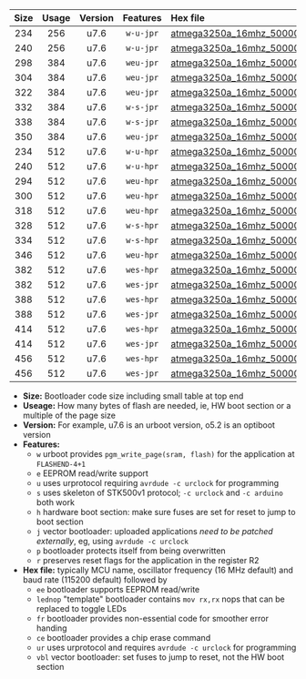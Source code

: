 |Size|Usage|Version|Features|Hex file|
|:-:|:-:|:-:|:-:|:--|
|234|256|u7.6|`w-u-jpr`|[atmega3250a_16mhz_500000bps_ur_vbl.hex](https://raw.githubusercontent.com/stefanrueger/urboot/main//atmega3250a_16mhz_500000bps_ur_vbl.hex)|
|240|256|u7.6|`w-u-jpr`|[atmega3250a_16mhz_500000bps_lednop_ur_vbl.hex](https://raw.githubusercontent.com/stefanrueger/urboot/main//atmega3250a_16mhz_500000bps_lednop_ur_vbl.hex)|
|298|384|u7.6|`weu-jpr`|[atmega3250a_16mhz_500000bps_ee_ur_vbl.hex](https://raw.githubusercontent.com/stefanrueger/urboot/main//atmega3250a_16mhz_500000bps_ee_ur_vbl.hex)|
|304|384|u7.6|`weu-jpr`|[atmega3250a_16mhz_500000bps_ee_lednop_ur_vbl.hex](https://raw.githubusercontent.com/stefanrueger/urboot/main//atmega3250a_16mhz_500000bps_ee_lednop_ur_vbl.hex)|
|322|384|u7.6|`weu-jpr`|[atmega3250a_16mhz_500000bps_ee_lednop_fr_ur_vbl.hex](https://raw.githubusercontent.com/stefanrueger/urboot/main//atmega3250a_16mhz_500000bps_ee_lednop_fr_ur_vbl.hex)|
|332|384|u7.6|`w-s-jpr`|[atmega3250a_16mhz_500000bps_vbl.hex](https://raw.githubusercontent.com/stefanrueger/urboot/main//atmega3250a_16mhz_500000bps_vbl.hex)|
|338|384|u7.6|`w-s-jpr`|[atmega3250a_16mhz_500000bps_lednop_vbl.hex](https://raw.githubusercontent.com/stefanrueger/urboot/main//atmega3250a_16mhz_500000bps_lednop_vbl.hex)|
|350|384|u7.6|`weu-jpr`|[atmega3250a_16mhz_500000bps_ee_lednop_fr_ce_ur_vbl.hex](https://raw.githubusercontent.com/stefanrueger/urboot/main//atmega3250a_16mhz_500000bps_ee_lednop_fr_ce_ur_vbl.hex)|
|234|512|u7.6|`w-u-hpr`|[atmega3250a_16mhz_500000bps_ur.hex](https://raw.githubusercontent.com/stefanrueger/urboot/main//atmega3250a_16mhz_500000bps_ur.hex)|
|240|512|u7.6|`w-u-hpr`|[atmega3250a_16mhz_500000bps_lednop_ur.hex](https://raw.githubusercontent.com/stefanrueger/urboot/main//atmega3250a_16mhz_500000bps_lednop_ur.hex)|
|294|512|u7.6|`weu-hpr`|[atmega3250a_16mhz_500000bps_ee_ur.hex](https://raw.githubusercontent.com/stefanrueger/urboot/main//atmega3250a_16mhz_500000bps_ee_ur.hex)|
|300|512|u7.6|`weu-hpr`|[atmega3250a_16mhz_500000bps_ee_lednop_ur.hex](https://raw.githubusercontent.com/stefanrueger/urboot/main//atmega3250a_16mhz_500000bps_ee_lednop_ur.hex)|
|318|512|u7.6|`weu-hpr`|[atmega3250a_16mhz_500000bps_ee_lednop_fr_ur.hex](https://raw.githubusercontent.com/stefanrueger/urboot/main//atmega3250a_16mhz_500000bps_ee_lednop_fr_ur.hex)|
|328|512|u7.6|`w-s-hpr`|[atmega3250a_16mhz_500000bps.hex](https://raw.githubusercontent.com/stefanrueger/urboot/main//atmega3250a_16mhz_500000bps.hex)|
|334|512|u7.6|`w-s-hpr`|[atmega3250a_16mhz_500000bps_lednop.hex](https://raw.githubusercontent.com/stefanrueger/urboot/main//atmega3250a_16mhz_500000bps_lednop.hex)|
|346|512|u7.6|`weu-hpr`|[atmega3250a_16mhz_500000bps_ee_lednop_fr_ce_ur.hex](https://raw.githubusercontent.com/stefanrueger/urboot/main//atmega3250a_16mhz_500000bps_ee_lednop_fr_ce_ur.hex)|
|382|512|u7.6|`wes-hpr`|[atmega3250a_16mhz_500000bps_ee.hex](https://raw.githubusercontent.com/stefanrueger/urboot/main//atmega3250a_16mhz_500000bps_ee.hex)|
|382|512|u7.6|`wes-jpr`|[atmega3250a_16mhz_500000bps_ee_vbl.hex](https://raw.githubusercontent.com/stefanrueger/urboot/main//atmega3250a_16mhz_500000bps_ee_vbl.hex)|
|388|512|u7.6|`wes-hpr`|[atmega3250a_16mhz_500000bps_ee_lednop.hex](https://raw.githubusercontent.com/stefanrueger/urboot/main//atmega3250a_16mhz_500000bps_ee_lednop.hex)|
|388|512|u7.6|`wes-jpr`|[atmega3250a_16mhz_500000bps_ee_lednop_vbl.hex](https://raw.githubusercontent.com/stefanrueger/urboot/main//atmega3250a_16mhz_500000bps_ee_lednop_vbl.hex)|
|414|512|u7.6|`wes-hpr`|[atmega3250a_16mhz_500000bps_ee_lednop_fr.hex](https://raw.githubusercontent.com/stefanrueger/urboot/main//atmega3250a_16mhz_500000bps_ee_lednop_fr.hex)|
|414|512|u7.6|`wes-jpr`|[atmega3250a_16mhz_500000bps_ee_lednop_fr_vbl.hex](https://raw.githubusercontent.com/stefanrueger/urboot/main//atmega3250a_16mhz_500000bps_ee_lednop_fr_vbl.hex)|
|456|512|u7.6|`wes-hpr`|[atmega3250a_16mhz_500000bps_ee_lednop_fr_ce.hex](https://raw.githubusercontent.com/stefanrueger/urboot/main//atmega3250a_16mhz_500000bps_ee_lednop_fr_ce.hex)|
|456|512|u7.6|`wes-jpr`|[atmega3250a_16mhz_500000bps_ee_lednop_fr_ce_vbl.hex](https://raw.githubusercontent.com/stefanrueger/urboot/main//atmega3250a_16mhz_500000bps_ee_lednop_fr_ce_vbl.hex)|

- **Size:** Bootloader code size including small table at top end
- **Useage:** How many bytes of flash are needed, ie, HW boot section or a multiple of the page size
- **Version:** For example, u7.6 is an urboot version, o5.2 is an optiboot version
- **Features:**
  + `w` urboot provides `pgm_write_page(sram, flash)` for the application at `FLASHEND-4+1`
  + `e` EEPROM read/write support
  + `u` uses urprotocol requiring `avrdude -c urclock` for programming
  + `s` uses skeleton of STK500v1 protocol; `-c urclock` and `-c arduino` both work
  + `h` hardware boot section: make sure fuses are set for reset to jump to boot section
  + `j` vector bootloader: uploaded applications *need to be patched externally*, eg, using `avrdude -c urclock`
  + `p` bootloader protects itself from being overwritten
  + `r` preserves reset flags for the application in the register R2
- **Hex file:** typically MCU name, oscillator frequency (16 MHz default) and baud rate (115200 default) followed by
  + `ee` bootloader supports EEPROM read/write
  + `lednop` "template" bootloader contains `mov rx,rx` nops that can be replaced to toggle LEDs
  + `fr` bootloader provides non-essential code for smoother error handing
  + `ce` bootloader provides a chip erase command
  + `ur` uses urprotocol and requires `avrdude -c urclock` for programming
  + `vbl` vector bootloader: set fuses to jump to reset, not the HW boot section
